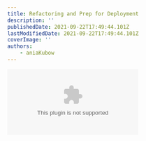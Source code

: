 ```yaml
---
title: Refactoring and Prep for Deployment
description: ''
publishedDate: 2021-09-22T17:49:44.101Z
lastModifiedDate: 2021-09-22T17:49:44.101Z
coverImage: ''
authors:
    - aniaKubow
---
```


<Embed
	type="youtube"
	url="https://youtu.be/GK4Pl-GmPHk?t=2939"
	title="Refactoring and Prep for Deployment"
/>
